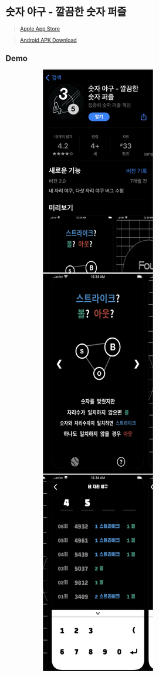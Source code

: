 # 숫자 야구 - 깔끔한 숫자 퍼즐

> [Apple App Store](https://apps.apple.com/at/app/%EC%88%AB%EC%9E%90-%EC%95%BC%EA%B5%AC-%EA%B9%94%EB%81%94%ED%95%9C-%EC%88%AB%EC%9E%90-%ED%8D%BC%EC%A6%90/id1543363170)

> [Android APK Download](https://apktada.com/app/com.amamov.nbnb)

## Demo

<p align="center">
<img src="docs/1.jpeg" alt="nbnb" width="300px" />
<img src="docs/2.jpeg" alt="nbnb"  width="300px" />
<img src="docs/3.jpeg" alt="nbnb"  width="300px" />
</p>
